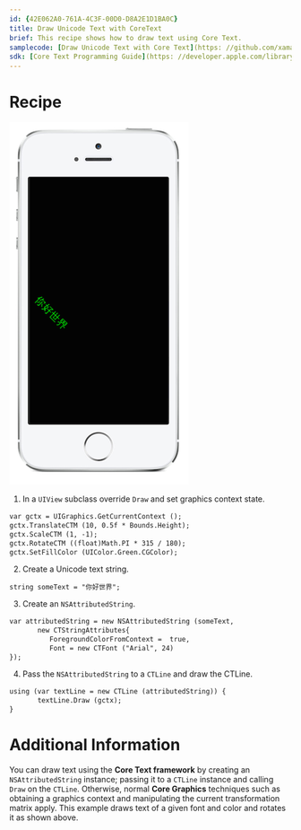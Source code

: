 ```yaml
---
id: {42E062A0-761A-4C3F-00D0-D8A2E1D1BA0C}  
title: Draw Unicode Text with CoreText  
brief: This recipe shows how to draw text using Core Text.  
samplecode: [Draw Unicode Text with Core Text](https: //github.com/xamarin/recipes/tree/master/ios/graphics_and_drawing/core_text/draw_unicode_text_with_coretext/)  
sdk: [Core Text Programming Guide](https: //developer.apple.com/library/mac/#documentation/StringsTextFonts/Conceptual/CoreText_Programming/Introduction/Introduction.html)  
---
```


<a name="Recipe" class="injected"></a>


# Recipe

 [ ![](Images/Core_Text.png)](Images/Core_Text.png)

1. In a `UIView` subclass override `Draw` and set graphics context state.

  ```
  var gctx = UIGraphics.GetCurrentContext ();
  gctx.TranslateCTM (10, 0.5f * Bounds.Height);
  gctx.ScaleCTM (1, -1);
  gctx.RotateCTM ((float)Math.PI * 315 / 180);
  gctx.SetFillColor (UIColor.Green.CGColor);
  ```


<ol start="2"><li>Create a Unicode text string.</li></ol>


```
string someText = "你好世界";
```

<ol start="3"><li>Create an <code>NSAttributedString</code>.</li></ol>


```
var attributedString = new NSAttributedString (someText,
       new CTStringAttributes{
	      ForegroundColorFromContext =  true,
	      Font = new CTFont ("Arial", 24)
});
```

<ol start="4">
  <li>Pass the <code>NSAttributedString</code> to a <code>CTLine</code> and draw the CTLine.</li>
</ol>


```
using (var textLine = new CTLine (attributedString)) {
       textLine.Draw (gctx);
}
```

 <a name="Additional_Information" class="injected"></a>


# Additional Information

You can draw text using the **Core Text framework** by creating an
`NSAttributedString` instance; passing it to a `CTLine` instance and calling `Draw` on the `CTLine`. Otherwise, normal **Core Graphics** techniques such as obtaining a
graphics context and manipulating the current transformation matrix apply. This
example draws text of a given font and color and rotates it as shown
above.
